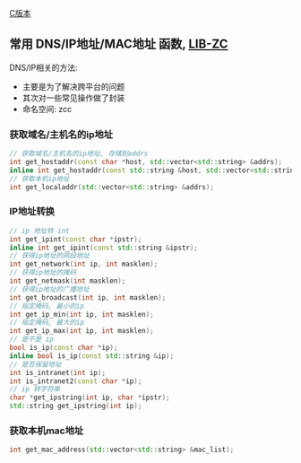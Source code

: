 
[C版本](./dns.md)


## 常用 DNS/IP地址/MAC地址 函数, [LIB-ZC](./README.md)

DNS/IP相关的方法:

* 主要是为了解决跨平台的问题
* 其次对一些常见操作做了封装
* 命名空间: zcc

### 获取域名/主机名的ip地址
```c++
// 获取域名/主机名的ip地址, 存储到addrs
int get_hostaddr(const char *host, std::vector<std::string> &addrs);
inline int get_hostaddr(const std::string &host, std::vector<std::string> &addrs);
// 获取本机ip地址
int get_localaddr(std::vector<std::string> &addrs);
```

### IP地址转换
```c++
// ip 地址转 int
int get_ipint(const char *ipstr);
inline int get_ipint(const std::string &ipstr);
// 获得ip地址的网段地址
int get_network(int ip, int masklen);
// 获得ip地址的掩码
int get_netmask(int masklen);
// 获得ip地址的广播地址
int get_broadcast(int ip, int masklen);
// 指定掩码, 最小的ip
int get_ip_min(int ip, int masklen);
// 指定掩码, 最大的ip
int get_ip_max(int ip, int masklen);
// 是不是 ip
bool is_ip(const char *ip);
inline bool is_ip(const std::string &ip);
// 是否保留地址
int is_intranet(int ip);
int is_intranet2(const char *ip);
// ip 转字符串
char *get_ipstring(int ip, char *ipstr);
std::string get_ipstring(int ip);
```

### 获取本机mac地址
```c++
int get_mac_address(std::vector<std::string> &mac_list);
```